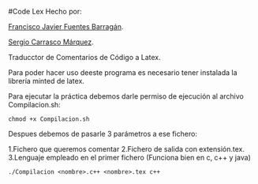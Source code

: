 #Code Lex
Hecho por:

[Francisco Javier Fuentes Barragán](https://github.com/11Afro11).

[Sergio Carrasco Márquez](https://github.com/scmarquez).


Traducctor de Comentarios de Código a Latex.

Para poder hacer uso deeste programa es necesario tener instalada la librería minted de latex.

Para ejecutar la práctica debemos darle permiso de ejecución al archivo Compilacion.sh:

`chmod +x Compilacion.sh`

Despues debemos de pasarle 3 parámetros a ese fichero:

1.Fichero que queremos comentar
2.Fichero de salida con extensión.tex.
3.Lenguaje empleado en el primer fichero (Funciona bien en c, c++ y java)

`./Compilacion <nombre>.c++ <nombre>.tex c++`
